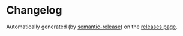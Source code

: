 # Changelog

Automatically generated (by [semantic-release](https://github.com/semantic-release/semantic-release)) on the [releases page](https://github.com/claabs/eslint-config-airbnb-typescript-x/releases).
